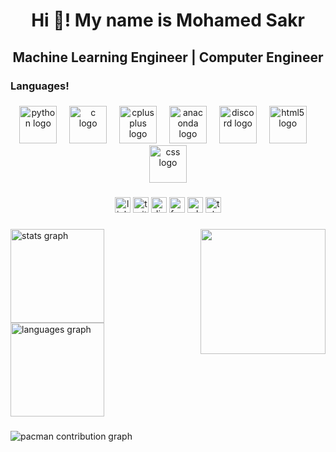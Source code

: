 <h1 align="center">Hi 👋! My name is Mohamed Sakr</h1>

###

<h2 align="center">Machine Learning Engineer | Computer Engineer</h2>

###

<h3 align="left">Languages!</h3>

###

<div align="center">
  <img src="https://skillicons.dev/icons?i=py" height="60" alt="python logo"  />
  <img width="12" />
  <img src="https://cdn.jsdelivr.net/gh/devicons/devicon/icons/c/c-original.svg" height="60" alt="c logo"  />
  <img width="12" />
  <img src="https://cdn.jsdelivr.net/gh/devicons/devicon/icons/cplusplus/cplusplus-original.svg" height="60" alt="cplusplus logo"  />
  <img width="12" />
  <img src="https://cdn.jsdelivr.net/gh/devicons/devicon/icons/anaconda/anaconda-original.svg" height="60" alt="anaconda logo"  />
  <img width="12" />
  <img src="https://cdn.simpleicons.org/discord/5865F2" height="60" alt="discord logo"  />
  <img width="12" />
  <img src="https://cdn.simpleicons.org/html5/E34F26" height="60" alt="html5 logo"  />
  <img width="12" />
  <img src="https://cdn.simpleicons.org/css/1572B6" height="60" alt="css logo"  />
</div>

###

<div align="center">
  <img src="https://img.shields.io/static/v1?message=LinkedIn&logo=linkedin&label=&color=0077B5&logoColor=white&labelColor=&style=for-the-badge" height="25" alt="linkedin logo"  />
  <img src="https://img.shields.io/static/v1?message=Twitter&logo=twitter&label=&color=1DA1F2&logoColor=white&labelColor=&style=for-the-badge" height="25" alt="twitter logo"  />
  <img src="https://img.shields.io/static/v1?message=Discord&logo=discord&label=&color=7289DA&logoColor=white&labelColor=&style=for-the-badge" height="25" alt="discord logo"  />
  <img src="https://img.shields.io/static/v1?message=Facebook&logo=facebook&label=&color=1877F2&logoColor=white&labelColor=&style=for-the-badge" height="25" alt="facebook logo"  />
  <img src="https://img.shields.io/static/v1?message=Whatsapp&logo=whatsapp&label=&color=25D366&logoColor=white&labelColor=&style=for-the-badge" height="25" alt="whatsapp logo"  />
  <img src="https://img.shields.io/static/v1?message=Telegram&logo=telegram&label=&color=2CA5E0&logoColor=white&labelColor=&style=for-the-badge" height="25" alt="telegram logo"  />
</div>

###

<img align="right" height="200" src="https://i.imgflip.com/65efzo.gif"  />

###

<div align="left">
  <img src="https://github-readme-stats.vercel.app/api?username=M0hamedSakr&hide_title=false&hide_rank=false&show_icons=true&include_all_commits=true&count_private=true&disable_animations=false&theme=dracula&locale=en&hide_border=false&order=1" height="150" alt="stats graph"  />
  <img src="https://github-readme-stats.vercel.app/api/top-langs?username=M0hamedSakr&locale=en&hide_title=false&layout=compact&card_width=320&langs_count=5&theme=dracula&hide_border=false&order=2" height="150" alt="languages graph"  />
</div>

###

<picture>
  <source media="(prefers-color-scheme: dark)" srcset="https://raw.githubusercontent.com/M0hamedSakr/M0hamedSakr/output/pacman-contribution-graph-dark.svg">
  <source media="(prefers-color-scheme: light)" srcset="https://raw.githubusercontent.com/M0hamedSakr/M0hamedSakr/output/pacman-contribution-graph.svg">
  <img alt="pacman contribution graph" src="https://raw.githubusercontent.com/M0hamedSakr/M0hamedSakr/output/pacman-contribution-graph.svg">
</picture>

###

